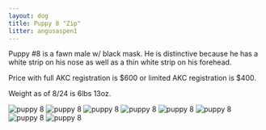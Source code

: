 ```yaml
---
layout: dog
title: Puppy 8 "Zip"
litter: angusaspen1
---
```


Puppy #8 is a fawn male w/ black mask. He is distinctive because he has a white strip on his nose as well as a thin white strip on his forehead.

Price with full AKC registration is $600 or limited AKC registration is $400.

Weight as of 8/24 is 6lbs 13oz.

![puppy 8](http://farm4.staticflickr.com/3861/14799136758_7178f2618d_z_d.jpg)
![puppy 8](http://farm4.staticflickr.com/3886/14799150078_8bbba2cc77_z_d.jpg)
![puppy 8](http://farm6.staticflickr.com/5564/14982629501_c5c477e77c_z_d.jpg)
![puppy 8](http://farm6.staticflickr.com/5571/14799162408_27f97d055d_z_d.jpg)
![puppy 8](http://farm4.staticflickr.com/3860/14799235637_cd022ee6ea_z_d.jpg)
![puppy 8](http://farm4.staticflickr.com/3859/14985435432_d441d79096_z_d.jpg)
![puppy 8](http://farm6.staticflickr.com/5551/14962639156_c33ca6ab48_z_d.jpg)
![puppy 8](http://farm6.staticflickr.com/5570/14840251130_44c77c5b45_z_d.jpg)
